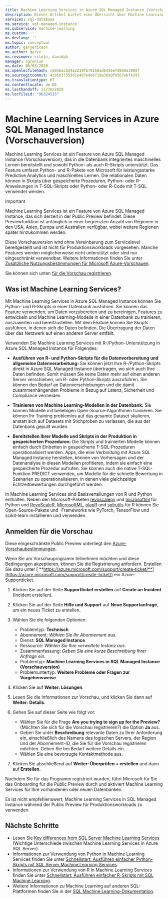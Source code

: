 ```yaml
---
title: Machine Learning Services in Azure SQL Managed Instance (Vorschauversion)
description: Dieser Artikel bietet eine Übersicht über Machine Learning Services in Azure SQL Managed Instance.
services: sql-database
ms.service: sql-managed-instance
ms.subservice: machine-learning
ms.custom: ''
ms.devlang: ''
ms.topic: conceptual
author: garyericson
ms.author: garye
ms.reviewer: sstein, davidph
manager: cgronlun
ms.date: 06/03/2020
ms.openlocfilehash: c805bacbd4a2219fb79168ad6426efd8b0a390df
ms.sourcegitcommit: 4295037553d1e407edeb719a3699f0567ebf4293
ms.translationtype: HT
ms.contentlocale: de-DE
ms.lasthandoff: 11/30/2020
ms.locfileid: "96324515"
---
```

# <a name="machine-learning-services-in-azure-sql-managed-instance-preview"></a>Machine Learning Services in Azure SQL Managed Instance (Vorschauversion)

Machine Learning Services ist ein Feature von Azure SQL Managed Instance (Vorschauversion), das in die Datenbank integriertes maschinelles Lernen bereitstellt und sowohl Python- als auch R-Skripts unterstützt. Das Feature umfasst Python- und R-Pakete von Microsoft für leistungsstarke Predictive Analytics und maschinelles Lernen. Die relationalen Daten können in Skripts über gespeicherte Prozeduren, Python- oder R-Anweisungen in T-SQL-Skripts oder Python- oder R-Code mit T-SQL verwendet werden.

> [!IMPORTANT]
> Machine Learning Services ist ein Feature von Azure SQL Managed Instance, das sich derzeit in der Public Preview befindet.
> Diese Previewfunktion ist anfänglich in einer begrenzten Anzahl von Regionen in den USA, Asien, Europa und Australien verfügbar, wobei weitere Regionen später hinzukommen werden.
>
> Diese Vorschauversion wird ohne Vereinbarung zum Servicelevel bereitgestellt und ist nicht für Produktionsworkloads vorgesehen. Manche Features werden möglicherweise nicht unterstützt oder sind nur eingeschränkt verwendbar.
> Weitere Informationen finden Sie unter [Zusätzliche Nutzungsbestimmungen für Microsoft Azure-Vorschauen](https://azure.microsoft.com/support/legal/preview-supplemental-terms/).
>
> Sie können sich unten [für die Vorschau registrieren](#signup).

## <a name="what-is-machine-learning-services"></a>Was ist Machine Learning Services?

Mit Machine Learning Services in Azure SQL Managed Instance können Sie Python- und R-Skripts in einer Datenbank ausführen. Sie können das Feature verwenden, um Daten vorzubereiten und zu bereinigen, Features zu entwickeln und Machine Learning-Modelle in einer Datenbank zu trainieren, auszuwerten und bereitzustellen. Mit dem Feature können Sie Skripts ausführen, in denen sich die Daten befinden. Die Übertragung der Daten über das Netzwerk auf einen anderen Server entfällt.

Verwenden Sie Machine Learning Services mit R-/Python-Unterstützung in Azure SQL Managed Instance für Folgendes:

- **Ausführen von R- und Python-Skripts für die Datenvorbereitung und allgemeine Datenverarbeitung:** Sie können jetzt Ihre R-/Python-Skripts direkt in Azure SQL Managed Instance übertragen, wo sich auch Ihre Daten befinden. Somit müssen Sie keine Daten mehr auf einen anderen Server verschieben, um R- oder Python-Skripts auszuführen. Sie können den Bedarf an Datenverschiebungen und die damit zusammenhängenden Probleme in Bezug auf Latenz, Sicherheit und Compliance vermeiden.

- **Trainieren von Machine Learning-Modellen in der Datenbank:** Sie können Modelle mit beliebigen Open-Source-Algorithmen trainieren. Sie können Ihr Training problemlos auf das gesamte Dataset skalieren, anstatt sich auf Datasets mit Stichproben zu verlassen, die aus der Datenbank gepullt wurden.

- **Bereitstellen Ihrer Modelle und Skripts in der Produktion in gespeicherten Prozeduren:** Die Skripts und trainierten Modelle können einfach durch Einbetten in gespeicherte T-SQL-Prozeduren operationalisiert werden. Apps, die eine Verbindung mit Azure SQL Managed Instance herstellen, können von Vorhersagen und der Datenanalyse in diesen Modellen profitieren, indem sie einfach eine gespeicherte Prozedur aufrufen. Sie können auch die native T-SQL-Funktion PREDICT verwenden, um Modelle für die schnelle Bewertung in Szenarien zu operationalisieren, in denen viele gleichzeitige Echtzeitbewertungen durchgeführt werden.

In Machine Learning Services sind Basisverteilungen von R und Python enthalten. Neben den Microsoft-Paketen [revoscalepy](/sql/advanced-analytics/python/ref-py-revoscalepy) und [microsoftml](/sql/advanced-analytics/python/ref-py-microsoftml) für Python und [RevoScaleR](/sql/advanced-analytics/r/ref-r-revoscaler), [MicrosoftML](/sql/advanced-analytics/r/ref-r-microsoftml), [olapR](/sql/advanced-analytics/r/ref-r-olapr) und [sqlrutils](/sql/advanced-analytics/r/ref-r-sqlrutils) für R können Sie Open-Source-Pakete und -Frameworks wie PyTorch, TensorFlow und scikit-learn installieren und verwenden.

<a name="signup"></a>

## <a name="sign-up-for-the-preview"></a>Anmelden für die Vorschau

Diese eingeschränkte Public Preview unterliegt den [Azure-Vorschaubestimmungen](https://azure.microsoft.com/support/legal/preview-supplemental-terms/). 

Wenn Sie am Vorschauprogramm teilnehmen möchten und diese Bedingungen akzeptieren, können Sie die Registrierung anfordern. Erstellen Sie dazu unter [ **https://azure.microsoft.com/support/create-ticket/**](https://azure.microsoft.com/support/create-ticket/) ein Azure-Supportticket. 

1. Klicken Sie auf der Seite **Supportticket erstellen** auf **Create an Incident** (Incident erstellen).

1. Klicken Sie auf der Seite **Hilfe und Support** auf **Neue Supportanfrage**, um ein neues Ticket zu erstellen.

1. Wählen Sie die folgenden Optionen:
   - Problemtyp: **Technisch**
   - Abonnement: *Wählen Sie Ihr Abonnement aus.*
   - Dienst: **SQL Managed Instance**
   - Ressource: *Wählen Sie Ihre verwaltete Instanz aus.*
   - Zusammenfassung: *Geben Sie eine kurze Beschreibung Ihrer Anfrage ein.*
   - Problemtyp: **Machine Learning Services in SQL Managed Instance (Vorschauversion)**
   - Problemuntertyp: **Weitere Probleme oder Fragen zur Vorgehensweise**

1. Klicken Sie auf **Weiter: Lösungen**.

1. Lesen Sie die Informationen zur Vorschau, und klicken Sie dann auf **Weiter: Details**.

1. Gehen Sie auf dieser Seite wie folgt vor:
   - Wählen Sie für die Frage **Are you trying to sign up for the Preview?** (Möchten Sie sich für die Vorschau registrieren?) die Option **Ja** aus. 
   - Geben Sie unter **Beschreibung** relevante Daten zu Ihrer Anforderung ein, einschließlich des Namens des logischen Servers, der Region und der Abonnement-ID, die Sie für die Vorschau registrieren möchten. Geben Sie bei Bedarf weitere Details ein.
   - Wählen Sie eine bevorzugte Kontaktmethode aus. 

1. Klicken Sie abschließend auf **Weiter: Überprüfen + erstellen** und dann auf **Erstellen**.

Nachdem Sie für das Programm registriert wurden, führt Microsoft für Sie das Onboarding für die Public Preview durch und aktiviert Machine Learning Services für Ihre vorhandenen oder neuen Datenbanken.

Es ist nicht empfehlenswert, Machine Learning Services in SQL Managed Instance während der Public Preview für Produktionsworkloads zu verwenden.

## <a name="next-steps"></a>Nächste Schritte

- Lesen Sie [Key differences from SQL Server Machine Learning Services](machine-learning-services-differences.md) (Wichtige Unterschiede zwischen Machine Learning Services in Azure SQL Server).
- Informationen zur Verwendung von Python in Machine Learning Services finden Sie unter [Schnellstart: Ausführen einfacher Python-Skripts mit SQL Server Machine Learning Services](/sql/machine-learning/tutorials/quickstart-python-create-script?context=%2fazure%2fazure-sql%2fmanaged-instance%2fcontext%2fml-context&view=sql-server-ver15).
- Informationen zur Verwendung von R in Machine Learning Services finden Sie unter [Schnellstart: Ausführen einfacher R-Skripts mit SQL Machine Learning](/sql/machine-learning/tutorials/quickstart-r-create-script?context=%2fazure%2fazure-sql%2fmanaged-instance%2fcontext%2fml-context&view=sql-server-ver15).
- Weitere Informationen zu Machine Learning auf anderen SQL-Plattformen finden Sie in der [SQL Machine Learning-Dokumentation](/sql/machine-learning/).